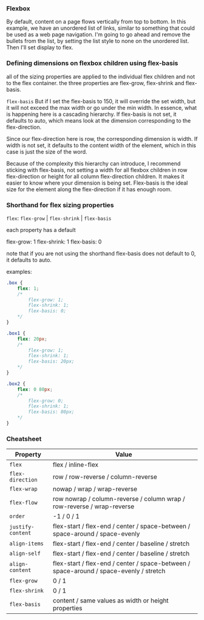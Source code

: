 ### Flexbox

By default, content on a page flows vertically from top to bottom. In this example, we have an unordered list of links, similar to something that could be used as a web page navigation. I'm going to go ahead and remove the bullets from the list, by setting the list style to none on the unordered list. Then I'll set display to flex.


### Defining dimensions on flexbox children using flex-basis
all of the sizing properties are applied to the individual flex children and not to the flex container. the three properties are flex-grow, flex-shrink and flex-basis. 

`flex-basis`
But if I set the flex-basis to 150, it will override the set width, but it will not exceed the max width or go under the min width. In essence, what is happening here is a cascading hierarchy. If flex-basis is not set, it defaults to auto, which means look at the dimension corresponding to the flex-direction.

Since our flex-direction here is row, the corresponding dimension is width. If width is not set, it defaults to the content width of the element, which in this case is just the size of the word.

Because of the complexity this hierarchy can introduce, I recommend sticking with flex-basis, not setting a width for all flexbox children in row flex-direction or height for all column flex-direction children. It makes it easier to know where your dimension is being set. Flex-basis is the ideal size for the element along the flex-direction if it has enough room.

### Shorthand for flex sizing properties

`flex`: `flex-grow` | `flex-shrink` |  `flex-basis`

each property has a default

flex-grow: 1
flex-shrink: 1
flex-basis: 0 

note that if you are not using the shorthand flex-basis does not default to 0, it defaults to auto.

examples:
```css
.box {
    flex: 1;
    /*
        flex-grow: 1;
        flex-shrink: 1;
        flex-basis: 0;
    */
}

.box1 {
    flex: 20px;
    /*
        flex-grow: 1;
        flex-shrink: 1;
        flex-basis: 20px;
    */
}

.box2 {
    flex: 0 80px;
    /*
        flex-grow: 0;
        flex-shrink: 1;
        flex-basis: 80px;
    */
}
```


### Cheatsheet

| Property | Value |
| --- | --- |
| `flex` | flex / inline-flex
| `flex-direction` |  row / row-reverse / column-reverse
| `flex-wrap` | nowap / wrap / wrap-reverse
| `flex-flow` | row nowrap / column-reverse / column wrap / row-reverse / wrap-reverse
| `order` | -1 / 0 / 1
| `justify-content` | flex-start / flex-end / center / space-between / space-around / space-evenly
| `align-items` | flex-start / flex-end / center / baseline / stretch
| `align-self` | flex-start / flex-end / center / baseline / stretch
| `align-content` | flex-start / flex-end / center / space-between / space-around / space-evenly / stretch
| `flex-grow` | 0 / 1
| `flex-shrink` | 0 / 1
| `flex-basis` | content / same values as width or height properties

